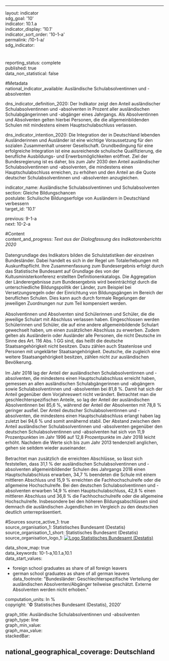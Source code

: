 ---
                   
layout: indicator                   
sdg_goal: '10'                   
indicator: 10.1.a                   
indicator_display: '10.1'                   
indicator_sort_order: '10-1-a'                   
permalink: /10-1-a/                   
sdg_indicator:                    

#                   
reporting_status: complete                   
published: true                   
data_non_statistical: false                   


#Metadata                   
national_indicator_available: Ausländische Schulabsolventinnen und -absolventen                   

dns_indicator_definition_2020: Der Indikator zeigt den Anteil ausländischer Schul&shy;absol&shy;ven&shy;tinnen und -absolventen in Prozent aller ausländischen Schul&shy;abgäng&shy;erinnen und -abgänger eines Jahrgangs. Als Absolventinnen und Absolventen gelten hierbei Personen, die die allgemeinbildenden Schulen mit mindestens einem Hauptschulabschluss verlassen.                   

dns_indicator_intention_2020: Die Integration der in Deutschland lebenden Ausländerinnen und Ausländer ist eine wichtige Voraussetzung für den sozialen Zusammenhalt unserer Gesellschaft. Grundbedingung für eine erfolgreiche Integration ist eine ausreichende schulische Qualifizierung, die berufliche Ausbildungs- und Erwerbsmöglichkeiten eröffnet. Ziel der Bundesregierung ist es daher, bis zum Jahr 2030 den Anteil ausländischer Schul&shy;absol&shy;ven&shy;tinnen und -absolventen, die mindestens einen Hauptschulabschluss erreichen, zu erhöhen und den Anteil an die Quote deutscher Schul&shy;absol&shy;ven&shy;tinnen und -absolventen anzugleichen.                   

indicator_name: Ausländische Schul&shy;absol&shy;ven&shy;tinnen und Schul&shy;absol&shy;venten                   
section: Gleiche Bildungschancen                   
postulate: Schulische Bildungserfolge von Ausländern in Deutschland verbessern                   
target_id: '10.1'                   

previous: 9-1-a                   
next: 10-2-a                   

#Content                    
content_and_progress: <i> Text aus der Dialogfassung des Indikatorenberichts 2020</i><br><br>Datengrundlage des Indikators bilden die Schulstatistiken der einzelnen Bundesländer. Dabei handelt es sich in der Regel um Totalerhebungen mit Auskunftspflicht. Ihre Zusammenfassung zum Bundesergebnis erfolgt durch das Statistische Bundesamt auf Grundlage des von der Kultusministerkonferenz erstellten Definitionenkatalogs. Die Aggregation der Länderergebnisse zum Bundesergebnis wird beeinträchtigt durch die unterschiedliche Bildungspolitik der Länder, zum Beispiel bei Versetzungsregeln oder der Einrichtung von Bildungsgängen im Bereich der beruflichen Schulen. Dies kann auch durch formale Regelungen der jeweiligen Zuordnungen nur zum Teil kompensiert werden.<br><br>Absolventinnen und Absolventen sind Schülerinnen und Schüler, die die jeweilige Schulart mit Abschluss verlassen haben. Eingeschlossen werden Schülerinnen und Schüler, die auf eine andere allgemeinbildende Schulart gewechselt haben, um einen zusätzlichen Abschluss zu erwerben. Zudem gelten als Ausländerin oder Ausländer alle Personen, die nicht Deutsche im Sinne des Art. 116 Abs. 1 GG sind, das heißt die deutsche Staatsangehörigkeit nicht besitzen. Dazu zählen auch Staatenlose und Personen mit ungeklärter Staatsangehörigkeit. Deutsche, die zugleich eine weitere Staatsangehörigkeit besitzen, zählen nicht zur ausländischen Bevölkerung.<br><br>Im Jahr 2018 lag der Anteil der ausländischen Schulabsolventinnen und -absolventen, die mindestens einen Hauptschulabschluss erreicht haben, gemessen an allen ausländischen Schulabgängerinnen und -abgängern sowie Schulabsolventinnen und -absolventen bei 81,8&nbsp;%. Damit hat sich der Anteil gegenüber dem Vorjahreswert nicht verändert. Betrachtet man die geschlechterspezifischen Anteile, so lag der Anteil der ausländischen Absolventinnen bei 85,6&nbsp;%, während der Anteil der Absolventen mit 78,8&nbsp;% geringer ausfiel. Der Anteil deutscher Schulabsolventinnen und -absolventen, die mindestens einen Hauptschulabschluss erlangt haben lag zuletzt bei 94,6&nbsp;% und somit annähernd stabil. Der Abstand zwischen dem Anteil ausländischer Schulabsolventinnen und -absolventen gegenüber den deutschen Schulabsolventinnen und -absolventen hat sich von 11,9 Prozentpunkten im Jahr 1996 auf 12,8 Prozentpunkte im Jahr 2018 leicht erhöht. Nachdem die Werte sich bis zum Jahr 2013 tendenziell anglichen, gehen sie seitdem wieder auseinander.<br><br>Betrachtet man zusätzlich die erreichten Abschlüsse, so lässt sich feststellen, dass 31,1&nbsp;% der ausländischen Schulabsolventinnen und -absolventen allgemeinbildender Schulen des Jahrgangs 2018 einen Hauptschulabschluss erwarben, 34,7&nbsp;% beendeten die Schule mit einem mittleren Abschluss und 15,9&nbsp;% erreichten die Fachhochschulreife oder die allgemeine Hochschulreife. Bei den deutschen Schulabsolventinnen und -absolventen erwarben 14,9&nbsp;% einen Hauptschulabschluss, 42,8&nbsp;% einen mittleren Abschluss und 36,8&nbsp;% die Fachhochschulreife oder die allgemeine Hochschulreife. Insbesondere bei den höheren Bildungsabschlüssen sind demnach die ausländischen Jugendlichen im Vergleich zu den deutschen deutlich unterrepräsentiert.                   

#Sources
source_active_1: true                           
source_organisation_1: Statistisches Bundesamt (Destatis)                           
source_organisation_1_short: Statistisches Bundesamt (Destatis)                           
source_organisation_logo_1: <a href="https://www.destatis.de/DE/Home/_inhalt.html"><img src="https://g205sdgs.github.io/sdg-indicators/public/logos/destatis.png" alt="Logo Statistisches Bundesamt (Destatis)" title="Klicken Sie hier um zu der Homepage der Organisation zu gelangen" /></a>

data_show_map: true                   
data_keywords: 10-1-a,10.1.a,10.1                   
data_start_values: 
 - foreign school graduates as share of all foreign leavers
 - german school graduates as share of all german leavers                   
data_footnote: "Bundesländer: Geschlechterspezifische Verteilung der ausländischen Absolventen/Abgänger teilweise geschätzt. Externe Absolventen werden nicht erhoben."                   

computation_units: In&nbsp;%                     
copyright: '&copy; Statistisches Bundesamt (Destatis), 2020'                   

graph_title: Ausländische Schul&shy;absol&shy;ven&shy;tinnen und -absolventen                   
graph_type: line                   
graph_min_value:                    
graph_max_value:                    
stackedBar:                    

national_geographical_coverage: Deutschland                   
---